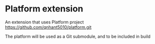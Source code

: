 # Platform extension
An extension that uses Platform project https://github.com/qnhant5010/platform.git

The platform will be used as a Git submodule, and to be included in build